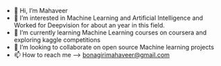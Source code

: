 - 👋 Hi, I’m Mahaveer
- 👀 I’m interested in Machine Learning and Artificial Intelligence and Worked for Deepvision for about an year in this field.
- 🌱 I’m currently learning Machine Learning courses on coursera and exploring kaggle competitions 
- 💞️ I’m looking to collaborate on open source Machine learning projects 
- 📫 How to reach me --> bonagirimahaveer@gmail.com

<!---
mahaveer220/mahaveer220 is a ✨ special ✨ repository because its `README.md` (this file) appears on your GitHub profile.
You can click the Preview link to take a look at your changes.
--->
